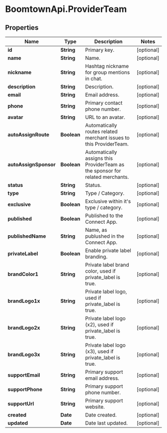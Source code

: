 # BoomtownApi.ProviderTeam

## Properties
Name | Type | Description | Notes
------------ | ------------- | ------------- | -------------
**id** | **String** | Primary key. | [optional] 
**name** | **String** | Name. | [optional] 
**nickname** | **String** | Hashtag nickname for group mentions in chat. | [optional] 
**description** | **String** | Description. | [optional] 
**email** | **String** | Email address. | [optional] 
**phone** | **String** | Primary contact phone number. | [optional] 
**avatar** | **String** | URL to an avatar. | [optional] 
**autoAssignRoute** | **Boolean** | Automatically routes related merchant issues to this ProviderTeam. | [optional] 
**autoAssignSponsor** | **Boolean** | Automatically assigns this ProviderTeam as the sponsor for related merchants. | [optional] 
**status** | **String** | Status. | [optional] 
**type** | **String** | Type / Category. | [optional] 
**exclusive** | **Boolean** | Exclusive within it&#39;s type / category. | [optional] 
**published** | **Boolean** | Published to the Connect App. | [optional] 
**publishedName** | **String** | Name, as publushed in the Connect App. | [optional] 
**privateLabel** | **Boolean** | Enable private label branding. | [optional] 
**brandColor1** | **String** | Private label brand color, used if private_label is true. | [optional] 
**brandLogo1x** | **String** | Private label logo, used if private_label is true. | [optional] 
**brandLogo2x** | **String** | Private label logo (x2), used if private_label is true. | [optional] 
**brandLogo3x** | **String** | Private label logo (x3), used if private_label is true. | [optional] 
**supportEmail** | **String** | Primary support email address. | [optional] 
**supportPhone** | **String** | Primary support phone number. | [optional] 
**supportUrl** | **String** | Primary support website. | [optional] 
**created** | **Date** | Date created. | [optional] 
**updated** | **Date** | Date last updated. | [optional] 


